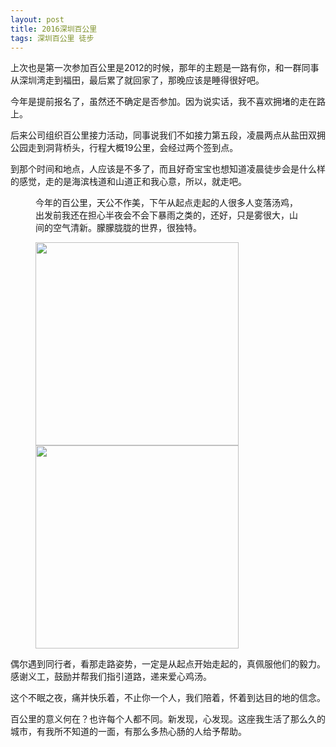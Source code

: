 ```yaml
---
layout: post
title: 2016深圳百公里
tags: 深圳百公里 徒步
---
```


<p>上次也是第一次参加百公里是2012的时候，那年的主题是一路有你，和一群同事从深圳湾走到福田，最后累了就回家了，那晚应该是睡得很好吧。</p>
<p>今年是提前报名了，虽然还不确定是否参加。因为说实话，我不喜欢拥堵的走在路上。</p>
<p>后来公司组织百公里接力活动，同事说我们不如接力第五段，凌晨两点从盐田双拥公园走到洞背桥头，行程大概19公里，会经过两个签到点。</p>
<p>到那个时间和地点，人应该是不多了，而且好奇宝宝也想知道凌晨徒步会是什么样的感觉，走的是海滨栈道和山道正和我心意，所以，就走吧。</p>
<figure>
	<p>今年的百公里，天公不作美，下午从起点走起的人很多人变落汤鸡，出发前我还在担心半夜会不会下暴雨之类的，还好，只是雾很大，山间的空气清新。朦朦胧胧的世界，很独特。</p>
	<img class="lazy" src="{{ site.baseurl }}/img/sz100km/01.JPG" width="325">
	<img class="lazy" src="{{ site.baseurl }}/img/sz100km/02.JPG" width="325">
</figure>
<p>偶尔遇到同行者，看那走路姿势，一定是从起点开始走起的，真佩服他们的毅力。感谢义工，鼓励并帮我们指引道路，递来爱心鸡汤。</p>
<p>这个不眠之夜，痛并快乐着，不止你一个人，我们陪着，怀着到达目的地的信念。</p>
<p>百公里的意义何在？也许每个人都不同。新发现，心发现。这座我生活了那么久的城市，有我所不知道的一面，有那么多热心肠的人给予帮助。</p>

